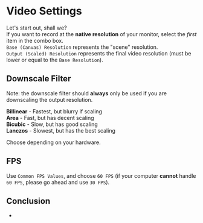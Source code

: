# Video Settings
Let's start out, shall we?</br>
If you want to record at the **native resolution** of your monitor, select the *first* item in the combo box.</br>
`Base (Canvas) Resolution` represents the "scene" resolution.</br>
`Output (Scaled) Resolution` represents the final video resolution (must be lower or equal to the `Base Resolution`).

## Downscale Filter
Note: the downscale filter should **always** only be used if you are downscaling the output resolution.

**Billinear** - Fastest, but blurry if scaling</br>
**Area** - Fast, but has decent scaling</br>
**Bicubic** - Slow, but has good scaling</br>
**Lanczos** - Slowest, but has the best scaling</br>

Choose depending on your hardware.</br>

## FPS
Use `Common FPS Values`, and choose `60 FPS` (if your computer **cannot** handle `60 FPS`, please go ahead and use `30 FPS`).

## Conclusion
-
